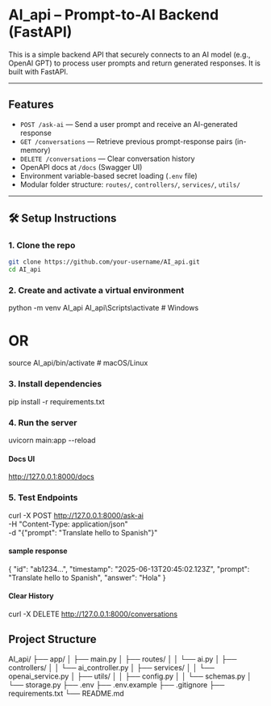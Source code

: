 # AI_api – Prompt-to-AI Backend (FastAPI)

This is a simple backend API that securely connects to an AI model (e.g., OpenAI GPT) to process user prompts and return generated responses. It is built with FastAPI.

---

##  Features

- `POST /ask-ai` — Send a user prompt and receive an AI-generated response
- `GET /conversations` — Retrieve previous prompt-response pairs (in-memory)
- `DELETE /conversations` — Clear conversation history
- OpenAPI docs at `/docs` (Swagger UI)
- Environment variable-based secret loading (`.env` file)
- Modular folder structure: `routes/`, `controllers/`, `services/`, `utils/`

---

## 🛠️ Setup Instructions

### 1. Clone the repo

```bash
git clone https://github.com/your-username/AI_api.git
cd AI_api
```

### 2. Create and activate a virtual environment
python -m venv AI_api
AI_api\Scripts\activate    # Windows
# OR
source AI_api/bin/activate  # macOS/Linux

### 3. Install dependencies
pip install -r requirements.txt

### 4. Run the server
uvicorn main:app --reload

#### Docs UI
http://127.0.0.1:8000/docs


### 5. Test Endpoints
curl -X POST http://127.0.0.1:8000/ask-ai \
  -H "Content-Type: application/json" \
  -d "{\"prompt\": \"Translate hello to Spanish\"}"

#### sample response
{
  "id": "ab1234...",
  "timestamp": "2025-06-13T20:45:02.123Z",
  "prompt": "Translate hello to Spanish",
  "answer": "Hola"
}

#### Clear History
curl -X DELETE http://127.0.0.1:8000/conversations

## Project Structure
AI_api/
├── app/
│   ├── main.py
│   ├── routes/
│   │   └── ai.py
│   ├── controllers/
│   │   └── ai_controller.py
│   ├── services/
│   │   └── openai_service.py
│   ├── utils/
│   │   ├── config.py
│   │   └── schemas.py
│   └── storage.py
├── .env
├── .env.example
├── .gitignore
├── requirements.txt
└── README.md




